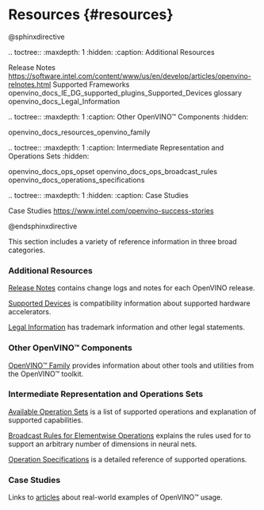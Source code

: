# Resources {#resources}


@sphinxdirective

.. toctree::
   :maxdepth: 1
   :hidden:
   :caption: Additional Resources
   
   Release Notes <https://software.intel.com/content/www/us/en/develop/articles/openvino-relnotes.html>
   Supported Frameworks
   openvino_docs_IE_DG_supported_plugins_Supported_Devices
   glossary
   openvino_docs_Legal_Information


.. toctree::
   :maxdepth: 1
   :caption: Other OpenVINO™ Components
   :hidden:
    
   openvino_docs_resources_openvino_family


.. toctree::
   :maxdepth: 1
   :caption: Intermediate Representation and Operations Sets
   :hidden:
    
   openvino_docs_ops_opset
   openvino_docs_ops_broadcast_rules
   openvino_docs_operations_specifications


.. toctree::
   :maxdepth: 1
   :hidden:
   :caption: Case Studies

   Case Studies <https://www.intel.com/openvino-success-stories>

@endsphinxdirective


This section includes a variety of reference information in three broad categories.

### Additional Resources
[Release Notes](https://software.intel.com/content/www/us/en/develop/articles/openvino-relnotes.html) contains change logs and notes for each OpenVINO release.

[Supported Devices](IE_DG/supported_plugins/Supported_Devices.md) is compatibility information about supported hardware accelerators.

[Legal Information](Legal_Information.md) has trademark information and other legal statements.

### Other OpenVINO™ Components

[OpenVINO™ Family](ecosystem.md) provides information about other tools and utilities from the OpenVINO™ toolkit.

### Intermediate Representation and Operations Sets
[Available Operation Sets](ops/opset.md) is a list of supported operations and explanation of supported capabilities.

[Broadcast Rules for Elementwise Operations](ops/broadcast_rules.md) explains the rules used for to support an arbitrary number of dimensions in neural nets.

[Operation Specifications](IE_DG/Operations_specifications.md) is a detailed reference of supported operations.

### Case Studies
Links to [articles](https://www.intel.com/openvino-success-stories) about real-world examples of OpenVINO™ usage.
